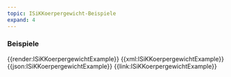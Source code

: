 ```yaml
---
topic: ISiKKoerpergewicht-Beispiele
expand: 4
---
```

### Beispiele


<tabs>
    <tab title="Übersicht">      
        {{render:ISiKKoerpergewichtExample}}
    </tab>
    <tab title="XML">      
        {{xml:ISiKKoerpergewichtExample}}
    </tab>
    <tab title="JSON">
        {{json:ISiKKoerpergewichtExample}}
    </tab>
    <tab title="Link">
        {{link:ISiKKoerpergewichtExample}}
    </tab>
</tabs>
